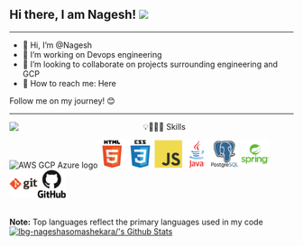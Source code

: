 ## Hi there, I am Nagesh!  <img src="https://raw.githubusercontent.com/MartinHeinz/MartinHeinz/master/wave.gif" width="30px">
---
- 👋 Hi, I’m @Nagesh
- 👀 I’m working on Devops engineering
- 💞️ I’m looking to collaborate on projects surrounding engineering and GCP
- 🚀 How to reach me: Here

Follow me on my journey! 😊

---

💡🤸🏾‍♀️ Skills 
<img align="left" width="47%" src="https://akumeninc.com/wp-content/uploads/2020/02/Animation-1.gif"/>

<img src="https://github.com/devicons/devicon/blob/master/icons/AWS GCP Azure/AWS GCP Azure-original-wordmark.svg" alt="AWS GCP Azure logo" width ="50" height ="50"/><img src ="https://github.com/devicons/devicon/blob/master/icons/html5/html5-original-wordmark.svg" alt="HTML logo" width ="50" height ="50"/><img src ="https://github.com/devicons/devicon/blob/master/icons/css3/css3-original-wordmark.svg" alt="Css logo" width ="50" height ="50"/><img src="https://github.com/devicons/devicon/blob/master/icons/javascript/javascript-original.svg" alt="Javascript logo" width ="50" height ="50"/><img src="https://github.com/devicons/devicon/blob/master/icons/java/java-original-wordmark.svg" alt="Java logo" width ="50" height ="50"/><img src="https://github.com/devicons/devicon/blob/master/icons/postgresql/postgresql-original-wordmark.svg" alt="Postgresql logo" width ="50" height ="50"/> <img src="https://github.com/devicons/devicon/blob/master/icons/spring/spring-original-wordmark.svg" alt="Spring logo" width ="50" height ="50"/><img src="https://github.com/devicons/devicon/blob/master/icons/git/git-original-wordmark.svg" alt="git logo" width ="50" height ="50"/><img src="https://github.com/devicons/devicon/blob/master/icons/github/github-original-wordmark.svg" alt="Github logo" width ="50" height ="50"/>

<br/>
<b>Note:</b> Top languages reflect the primary languages used in my code
<a href="https://github.com/lbg-nageshasomashekara/"><img alt="lbg-nageshasomashekara/'s Github Stats" src="https://github-readme-stats.vercel.app/api?username=albg-nageshasomashekara/&show_icons=true&count_private=true&theme=react&hide_border=true&bg_color=0D1117" /></a>


<!--
